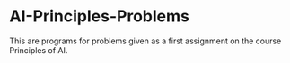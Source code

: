 # AI-Principles-Problems
This are programs for problems given as a first assignment on the course Principles of AI.
